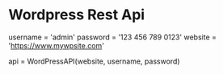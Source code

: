 # Wordpress Rest Api

username = 'admin'
password = '123 456 789 0123'
website = 'https://www.mywpsite.com'

api = WordPressAPI(website, username, password)
